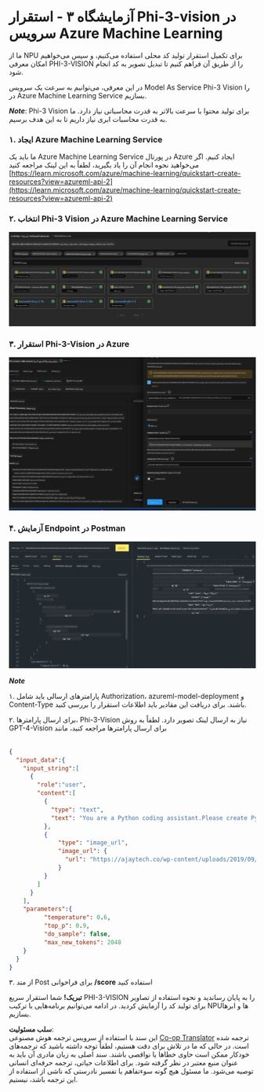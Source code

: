 <!--
CO_OP_TRANSLATOR_METADATA:
{
  "original_hash": "20cb4e6ac1686248e8be913ccf6c2bc2",
  "translation_date": "2025-05-07T13:52:09+00:00",
  "source_file": "md/02.Application/02.Code/Phi3/VSCodeExt/HOL/AIPC/03.DeployPhi3VisionOnAzure.md",
  "language_code": "fa"
}
-->
# **آزمایشگاه ۳ - استقرار Phi-3-vision در سرویس Azure Machine Learning**

ما از NPU برای تکمیل استقرار تولید کد محلی استفاده می‌کنیم، و سپس می‌خواهیم امکان معرفی PHI-3-VISION را از طریق آن فراهم کنیم تا تبدیل تصویر به کد انجام شود.

در این معرفی، می‌توانیم به سرعت یک سرویس Model As Service Phi-3 Vision را در Azure Machine Learning Service بسازیم.

***Note***: Phi-3 Vision برای تولید محتوا با سرعت بالاتر به قدرت محاسباتی نیاز دارد. ما به قدرت محاسبات ابری نیاز داریم تا به این هدف برسیم.

### **۱. ایجاد Azure Machine Learning Service**

ما باید یک Azure Machine Learning Service در پورتال Azure ایجاد کنیم. اگر می‌خواهید نحوه انجام آن را یاد بگیرید، لطفاً به این لینک مراجعه کنید [https://learn.microsoft.com/azure/machine-learning/quickstart-create-resources?view=azureml-api-2](https://learn.microsoft.com/azure/machine-learning/quickstart-create-resources?view=azureml-api-2)

### **۲. انتخاب Phi-3 Vision در Azure Machine Learning Service**

![Catalog](../../../../../../../../../translated_images/vison_catalog.f979823d5bde8aef2c37a3a9686f6c5d0c521f93730447798ea6fb580091443f.fa.png)

### **۳. استقرار Phi-3-Vision در Azure**

![Deploy](../../../../../../../../../translated_images/vision_deploy.a8114ccd849a957272bf30959bdef166b21a0fac4c4f0129dab0106b97104772.fa.png)

### **۴. آزمایش Endpoint در Postman**

![Test](../../../../../../../../../translated_images/vision_test.0b9c1b1d414131d03398c88fc1b79d839e7946c2ae5c9fd170a2894c271e2993.fa.png)

***Note***

۱. پارامترهای ارسالی باید شامل Authorization، azureml-model-deployment و Content-Type باشند. برای دریافت این مقادیر باید اطلاعات استقرار را بررسی کنید.

۲. برای ارسال پارامترها، Phi-3-Vision نیاز به ارسال لینک تصویر دارد. لطفاً به روش GPT-4-Vision برای ارسال پارامترها مراجعه کنید، مانند

```json

{
  "input_data":{
    "input_string":[
      {
        "role":"user",
        "content":[ 
          {
            "type": "text",
            "text": "You are a Python coding assistant.Please create Python code for image "
          },
          {
              "type": "image_url",
              "image_url": {
                "url": "https://ajaytech.co/wp-content/uploads/2019/09/index.png"
              }
          }
        ]
      }
    ],
    "parameters":{
          "temperature": 0.6,
          "top_p": 0.9,
          "do_sample": false,
          "max_new_tokens": 2048
    }
  }
}

```

۳. از متد Post برای فراخوانی **/score** استفاده کنید

**تبریک!** شما استقرار سریع PHI-3-VISION را به پایان رساندید و نحوه استفاده از تصاویر برای تولید کد را آزمایش کردید. در ادامه می‌توانیم برنامه‌هایی با ترکیب NPUها و ابرها بسازیم.

**سلب مسئولیت**:  
این سند با استفاده از سرویس ترجمه هوش مصنوعی [Co-op Translator](https://github.com/Azure/co-op-translator) ترجمه شده است. در حالی که ما در تلاش برای دقت هستیم، لطفاً توجه داشته باشید که ترجمه‌های خودکار ممکن است حاوی خطاها یا نواقصی باشند. سند اصلی به زبان مادری آن باید به عنوان منبع معتبر در نظر گرفته شود. برای اطلاعات حیاتی، ترجمه حرفه‌ای انسانی توصیه می‌شود. ما مسئول هیچ گونه سوءتفاهم یا تفسیر نادرستی که ناشی از استفاده از این ترجمه باشد، نیستیم.